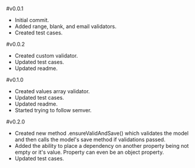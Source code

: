 #v0.0.1
 - Initial commit.
 - Added range, blank, and email validators.
 - Created test cases.

#v0.0.2
 - Created custom validator.
 - Updated test cases.
 - Updated readme.

#v0.1.0
 - Created values array validator.
 - Updated test cases.
 - Updated readme.
 - Started trying to follow semver.

#v0.2.0
 - Created new method .ensureValidAndSave() which validates the model and then calls the model's save method if validations passed.
 - Added the ability to place a dependency on another property being not empty or it's value. Property can even be an object property.
 - Updated test cases.
